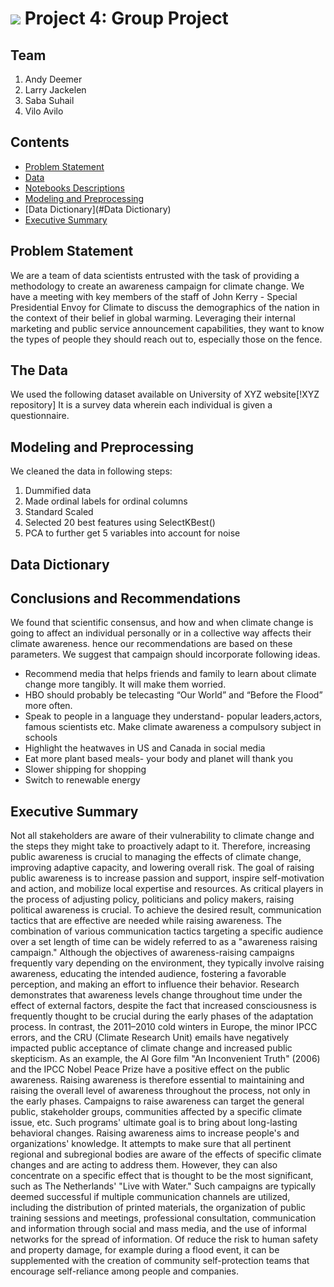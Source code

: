 # ![](https://ga-dash.s3.amazonaws.com/production/assets/logo-9f88ae6c9c3871690e33280fcf557f33.png) Project 4: Group Project

## Team

1. Andy Deemer
2. Larry Jackelen
3. Saba Suhail
4. Vilo Avilo

## Contents

- [Problem Statement](#Problem-Statement)
- [Data](#Data)
- [Notebooks Descriptions](#Notebook-Descriptions)
- [Modeling and Preprocessing](#Modeling-and-Preprocessing)
- [Data Dictionary](#Data Dictionary)
- [Executive Summary](#Executive-Summary)

## Problem Statement 

We are a team of data scientists entrusted with the task of providing a methodology to create an awareness campaign for climate change. We have a meeting with key members of the staff of John Kerry - Special Presidential Envoy for Climate to discuss the demographics of the nation in the context of their belief in global warming. Leveraging their internal marketing and public service announcement capabilities, they want to know the types of people they should reach out to, especially those on the fence.


## The Data

We used the following dataset available on University of XYZ website[!XYZ repository] It is a survey data wherein each individual is given a questionnaire.

## Modeling and Preprocessing

We cleaned the data in following steps:
1. Dummified data
2. Made ordinal labels for ordinal columns
3. Standard Scaled
4. Selected 20 best features using SelectKBest()
4. PCA to further get 5 variables into account for noise

## Data Dictionary




## Conclusions and Recommendations

We found that scientific consensus, and how and when climate change is going to affect an individual personally or in a collective way affects their climate awareness. hence our recommendations are based on these parameters. We suggest that campaign should incorporate following ideas.

- Recommend media that helps friends and family to learn about climate change more tangibly. It will make them worried. 
- HBO should probably be telecasting “Our World” and “Before the Flood” more often.
- Speak to people in a language they understand- popular leaders,actors, famous scientists etc. Make climate awareness a compulsory subject in schools
- Highlight the heatwaves in US and Canada in social media
- Eat more plant based meals- your body and planet will thank you
- Slower shipping for shopping
- Switch to renewable energy


## Executive Summary

Not all stakeholders are aware of their vulnerability to climate change and the steps they might take to proactively adapt to it. Therefore, increasing public awareness is crucial to managing the effects of climate change, improving adaptive capacity, and lowering overall risk. The goal of raising public awareness is to increase passion and support, inspire self-motivation and action, and mobilize local expertise and resources. As critical players in the process of adjusting policy, politicians and policy makers, raising political awareness is crucial. 
To achieve the desired result, communication tactics that are effective are needed while raising awareness. The combination of various communication tactics targeting a specific audience over a set length of time can be widely referred to as a "awareness raising campaign." Although the objectives of awareness-raising campaigns frequently vary depending on the environment, they typically involve raising awareness, educating the intended audience, fostering a favorable perception, and making an effort to influence their behavior.
Research demonstrates that awareness levels change throughout time under the effect of external factors, despite the fact that increased consciousness is frequently thought to be crucial during the early phases of the adaptation process. In contrast, the 2011–2010 cold winters in Europe, the minor IPCC errors, and the CRU (Climate Research Unit) emails have negatively impacted public acceptance of climate change and increased public skepticism. As an example, the Al Gore film "An Inconvenient Truth" (2006) and the IPCC Nobel Peace Prize have a positive effect on the public awareness. Raising awareness is therefore essential to maintaining and raising the overall level of awareness throughout the process, not only in the early phases.
Campaigns to raise awareness can target the general public, stakeholder groups, communities affected by a specific climate issue, etc. Such programs' ultimate goal is to bring about long-lasting behavioral changes. Raising awareness aims to increase people's and organizations' knowledge. It attempts to make sure that all pertinent regional and subregional bodies are aware of the effects of specific climate changes and are acting to address them. However, they can also concentrate on a specific effect that is thought to be the most significant, such as The Netherlands' "Live with Water." Such campaigns are typically deemed successful if multiple communication channels are utilized, including the distribution of printed materials, the organization of public training sessions and meetings, professional consultation, communication and information through social and mass media, and the use of informal networks for the spread of information. Of reduce the risk to human safety and property damage, for example during a flood event, it can be supplemented with the creation of community self-protection teams that encourage self-reliance among people and companies.
